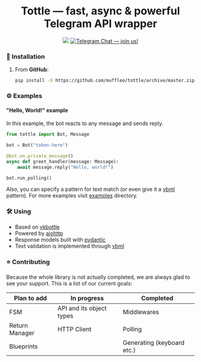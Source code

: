 <h1 align="center">Tottle — fast, async & powerful Telegram API wrapper</h1>

<p align="center">
    <img src="https://img.shields.io/github/license/muffleo/tottle">
    <a href="https://t.me/joinchat/S_jqPkv4GVNEb4Z70MI6vQ">
        <img src="https://img.shields.io/badge/Telegram%20Chat-join-informational" alt="Telegram Chat — join us!">
    </a>
</p>


### 🔗 Installation
1) From **GitHub**:
    ```sh
   pip install -U https://github.com/muffleo/tottle/archive/master.zip
   ```
   
### ⚙ Examples
#### "Hello, World!" example
In this example, the bot reacts to any message and sends reply.
```python
from tottle import Bot, Message

bot = Bot("token-here")

@bot.on.private_message()
async def greet_handler(message: Message):
    await message.reply("Hello, world!")

bot.run_polling()
```
Also, you can specify a pattern for text match (or even give it a [vbml](https://github.com/tesseradecade/vbml) pattern). For more examples visit [examples](./examples) directory.

### 🛠 Using
 - Based on [vkbottle](https://github.com/timoniq/vkbottle)
 - Powered by [aiohttp](https://github.com/aio-libs/aiohttp)
 - Response models built with [pydantic](https://github.com/samuelcolvin/pydantic)
 - Text validation is implemented through [vbml](https://github.com/tesseradecade/vbml)

### ⭐ Contributing
Because the whole library is not actually completed, we are always glad to see your support. This is a list of our current goals:

| Plan to add    | In progress              | Completed                  |
|----------------|--------------------------|----------------------------|
| FSM            | API and its object types | Middlewares                |
| Return Manager | HTTP Client              | Polling                    |
| Blueprints     |                          | Generating (keyboard etc.) |